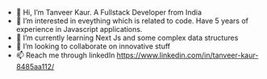 - 👋 Hi, I’m Tanveer Kaur. A Fullstack Developer from India
- 👀 I’m interested in eveything which is related to code. Have 5 years of experience in Javascript applications.
- 🌱 I’m currently learning Next Js and some complex data structures
- 💞️ I’m looking to collaborate on innovative stuff
- 📫 Reach me through linkedIn https://www.linkedin.com/in/tanveer-kaur-8485aa112/

<!---
tanveer21/tanveer21 is a ✨ special ✨ repository because its `README.md` (this file) appears on your GitHub profile.
You can click the Preview link to take a look at your changes.
--->
